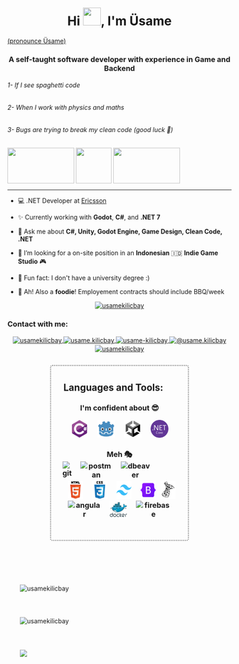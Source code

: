 <h1 align="center">Hi <img src="https://raw.githubusercontent.com/MartinHeinz/MartinHeinz/master/wave.gif" width="40px" height="40px" />, I'm Üsame </h1>

[(pronounce Üsame)](https://drive.google.com/file/d/1fFIVoylwxUhcrxc8uFCabuRK4Yu5f0Fz/view?usp=drive_link)

<h3 align="center">A self-taught software developer with experience in Game and Backend</h3>

<h6>1- If I see spaghetti code</h6>
<h6>2- When I work with physics and maths</h6>
<h6>3- Bugs are trying to break my clean code (good luck 🥱)</h6>

<img align=center src="https://media.tenor.com/EXBaKnJud_AAAAAd/leorio-hxh.gif" width="150px" height="80px" />
<img align=center src="https://media.tenor.com/bmcU6fpKS4YAAAAd/gon-gon-confused.gif" width="80" height="80px" />
<img align=center src="https://media.tenor.com/WP2fTVOkNlIAAAAC/hunter-x-hunter-netero.gif" width="150" height="80px" />

---

- 💻 .NET Developer at [Ericsson](https://www.ericsson.com/en)

- ✨ Currently working with **Godot**, **C#**, and **.NET 7**

- 💬 Ask me about **C#, Unity, Godot Engine, Game Design, Clean Code, .NET**

- 🧐 I’m looking for a on-site position in an **Indonesian** 🇮🇩 **Indie Game Studio** 🎮

- 🐧 Fun fact: I don't have a university degree :)

- 🍕 Ah! Also a **foodie**! Employement contracts should include BBQ/week

<!-- <p align="left">
  <img src="https://komarev.com/ghpvc/?username=usamekilicbay&label=Profile%20views&color=0e75b6&style=flat" alt="usamekilicbay" />
</p> -->

<p align="center">
  <a href="https://github.com/ryo-ma/github-profile-trophy">
    <img
      src="https://github-profile-trophy.vercel.app/?username=usamekilicbay&margin-w=10&column=3&theme=onedark&title=MultiLanguage,Commits,Repositories"
      alt="usamekilicbay"
    />
  </a>
</p>

<!-- ### Blogs posts -->
<!-- BLOG-POST-LIST:START -->
<!-- BLOG-POST-LIST:END -->

<h3 align="left">Contact with me:</h3>
<p align="center">
  <a href="https://linkedin.com/in/usamekilicbay" target="blank">
    <img align="center" src="https://raw.githubusercontent.com/rahuldkjain/github-profile-readme-generator/master/src/images/icons/Social/linked-in-alt.svg" alt="usamekilicbay"     height="30" width="30" />
  </a>
  <a href="mailto:usame.kilicbay@gmail.com" target="blank">
    <img align="center" src="https://icons-for-free.com/iconfiles/png/512/book+contact+contacts+email+gmail+square+icon-1320073244791218167.png" alt="usame.kilicbay" height="30" width="30" />
  </a>
  <a href="https://stackoverflow.com/users/usame-kilicbay" target="blank">
    <img align="center" src="https://raw.githubusercontent.com/rahuldkjain/github-profile-readme-generator/master/src/images/icons/Social/stack-overflow.svg" alt="usame-kilicbay" height="30" width="30" />
  </a>
  <a href="https://medium.com/@usame.kilicbay" target="blank">
    <img align="center" src="https://raw.githubusercontent.com/rahuldkjain/github-profile-readme-generator/master/src/images/icons/Social/medium.svg" alt="@usame.kilicbay"           height="30" width="30" />
  </a>
  <a href="https://www.leetcode.com/usamekilicbay" target="blank">
    <img align="center" src="https://raw.githubusercontent.com/rahuldkjain/github-profile-readme-generator/master/src/images/icons/Social/leet-code.svg" alt="usamekilicbay"         height="30" width="30" />
  </a>
</p>

<div style="display: flex; justify-content: center">
  <div
    style="
      display: inline-block;
      width: 50%;
      margin: 1em 0 5em;
      padding: 0.5em 2em 2em;
      border: 2px dotted gray;
      border-radius: 5px;
    "
  >
    <h2 align="left">Languages and Tools:</h2>
    <div>
      <h3 style="text-align: center">I'm confident about 😎</h3>
      <div style="display: flex; flex-direction: row; justify-content: center">
        <a
          href="https://docs.microsoft.com/en-us/dotnet/csharp/"
          style="margin: 0px 10px; text-decoration: none"
          target="_blank"
          rel="noreferrer"
        >
          <img
            src="https://raw.githubusercontent.com/devicons/devicon/master/icons/csharp/csharp-original.svg"
            alt="csharp"
            width="40"
            height="40"
          />
        </a>
         <a
          href="https://godotengine.org/"
          style="margin: 0px 10px; text-decoration: none"
          target="_blank"
          rel="noreferrer"
        >
          <img
            src="https://raw.githubusercontent.com/devicons/devicon/master/icons/godot/godot-original.svg"
            alt="godotengine"
            width="40"
            height="40"
          />
        </a>
        <a
          href="https://unity.com/"
          style="margin: 0px 10px; text-decoration: none"
          target="_blank"
          rel="noreferrer"
        >
          <img
            src="https://raw.githubusercontent.com/devicons/devicon/master/icons/unity/unity-original.svg"
            alt="unity"
            width="40"
            height="40"
          />
        </a>
        <a
          href="https://dotnet.microsoft.com/"
          style="margin: 0px 10px; text-decoration: none"
          target="_blank"
          rel="noreferrer"
        >
          <img
            src="https://raw.githubusercontent.com/devicons/devicon/master/icons/dotnetcore/dotnetcore-original.svg"
            alt="dotnetcore"
            width="40"
            height="40"
          />
        </a>
      </div>
    </div>
    <div>
      <h3 style="text-align: center">Meh 🎭
      <div style="display: flex; flex-direction: row; justify-content: center">
      <a
          href="https://git-scm.com/"
          style="margin: 0px 10px; text-decoration: none"
          target="_blank"
          rel="noreferrer"
        >
          <img
            src="https://www.vectorlogo.zone/logos/git-scm/git-scm-icon.svg"
            alt="git"
            width="40"
            height="40"
          />
        </a>
        <a
          href="https://postman.com"
          style="margin: 0px 10px; text-decoration: none"
          target="_blank"
          rel="noreferrer"
        >
          <img
            src="https://www.vectorlogo.zone/logos/getpostman/getpostman-icon.svg"
            alt="postman"
            width="40"
            height="40"
          />
        </a>
         <a
          href="https://dbeaver.io"
          style="margin: 0px 10px; text-decoration: none"
          target="_blank"
          rel="noreferrer"
        >
          <img
            src="https://dbeaver.io/wp-content/uploads/2015/09/beaver-head.png"
            alt="dbeaver"
            width="40"
            height="40"
          />
        </a>
        <a
          href="https://postgresql.com"
          style="margin: 0px 10px; text-decoration: none"
          target="_blank"
          rel="noreferrer"
        >
          <img
            src="https://raw.githubusercontent.com/devicons/devicon/master/icons/postgresql/postgresql-original.svg"
            alt="postgres"
            width="40"
            height="40"
          />
        </a>
       <a
          href="https://developer.mozilla.org/en-US/docs/Web/JavaScript"
          style="margin: 0px 10px; text-decoration: none"
          target="_blank"
          rel="noreferrer"
        >
          <img
            src="https://raw.githubusercontent.com/devicons/devicon/master/icons/javascript/javascript-original.svg"
            alt="javascript"
            width="40"
            height="40"
          />
        </a>
        <a
          href="https://www.typescriptlang.org/"
          style="margin: 0px 10px; text-decoration: none"
          target="_blank"
          rel="noreferrer"
        >
          <img
            src="https://raw.githubusercontent.com/devicons/devicon/master/icons/typescript/typescript-original.svg"
            alt="typescript"
            width="40"
            height="40"
          />
        </a>
      </div>
      <div style="display: flex; flex-direction: row; justify-content: center">
      <a
          href="https://www.w3.org/html/"
          style="margin: 0px 10px; text-decoration: none"
          target="_blank"
          rel="noreferrer"
        >
          <img
            src="https://raw.githubusercontent.com/devicons/devicon/master/icons/html5/html5-original-wordmark.svg"
            alt="html5"
            width="40"
            height="40"
          />
        </a>
         <a
          href="https://www.w3schools.com/css/"
          style="margin: 0px 10px; text-decoration: none"
          target="_blank"
          rel="noreferrer"
        >
          <img
            src="https://raw.githubusercontent.com/devicons/devicon/master/icons/css3/css3-original-wordmark.svg"
            alt="css3"
            width="40"
            height="40"
          />
        </a>
        <a
          href="https://tailwindcss.com//"
          style="margin: 0px 10px; text-decoration: none"
          target="_blank"
          rel="noreferrer"
        >
          <img
            src="https://raw.githubusercontent.com/devicons/devicon/master/icons/tailwindcss/tailwindcss-plain.svg"
            alt="tailwindcss"
            width="40"
            height="40"
          />
        </a>
        <a
          href="https://getbootstrap.com"
          style="margin: 0px 10px; text-decoration: none"
          target="_blank"
          rel="noreferrer"
        >
          <img
            src="https://raw.githubusercontent.com/devicons/devicon/master/icons/bootstrap/bootstrap-original.svg"
            alt="bootstrap"
            width="40"
            height="40"
          />
        </a>
        <a
          href="https://www.microsoft.com/en-us/sql-server"
          target="_blank"
          rel="noreferrer"
        >
          <img
            src="https://raw.githubusercontent.com/devicons/devicon/master/icons/microsoftsqlserver/microsoftsqlserver-plain.svg"
            alt="mssql"
            width="40"
            height="40"
          />
        </a>
      </div>
      <div style="display: flex; flex-direction: row; justify-content: center">
        <a
          href="https://angular.io"
          style="margin: 0px 10px; text-decoration: none"
          target="_blank"
          rel="noreferrer"
        >
          <img
            src="https://angular.io/assets/images/logos/angular/angular.svg"
            alt="angular"
            width="40"
            height="40"
          />
        </a>
        <a
          href="https://www.docker.com/"
          style="margin: 0px 10px; text-decoration: none"
          target="_blank"
          rel="noreferrer"
        >
          <img
            src="https://raw.githubusercontent.com/devicons/devicon/master/icons/docker/docker-original-wordmark.svg"
            alt="docker"
            width="40"
            height="40"
          />
        </a>
        <a
          href="https://firebase.google.com/"
          style="margin: 0px 10px; text-decoration: none"
          target="_blank"
          rel="noreferrer"
        >
          <img
            src="https://www.vectorlogo.zone/logos/firebase/firebase-icon.svg"
            alt="firebase"
            width="40"
            height="40"
          />
        </a>
      </div>
      </div>
    </div>
</div>

<div style="display: flex; flex-direction: column">
  <img
    style="margin: 2em"
    src="https://github-readme-stats.vercel.app/api/top-langs?username=usamekilicbay&show_icons=true&locale=en&layout=compact"
    alt="usamekilicbay"
  />
  <img
    style="margin: 2em"
    src="https://github-readme-streak-stats.herokuapp.com/?user=usamekilicbay&"
    alt="usamekilicbay"
  />
  <img
    style="margin: 2em"
    src="https://github-readme-stats-steel-gamma.vercel.app/api?username=usamekilicbay&count_private=true&show_icons=true&theme=radical"
  />
</div>
<!--
**usamekilicbay/usamekilicbay** is a ✨ _special_ ✨ repository because its `README.md` (this file) appears on your GitHub profile.

Here are some ideas to get you started:

- 🔭 I’m currently working on ...
- 🌱 I’m currently learning ...
- 👯 I’m looking to collaborate on ...
- 🤔 I’m looking for help with ...
- 💬 Ask me about ...
- 📫 How to reach me: ...
- 😄 Pronouns: ...
- ⚡ Fun fact: ...
  -->
